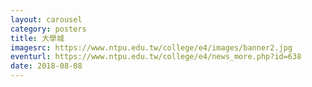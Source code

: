 ```yaml
---
layout: carousel
category: posters
title: 大學城
imagesrc: https://www.ntpu.edu.tw/college/e4/images/banner2.jpg
eventurl: https://www.ntpu.edu.tw/college/e4/news_more.php?id=638
date: 2018-08-08
---
```

